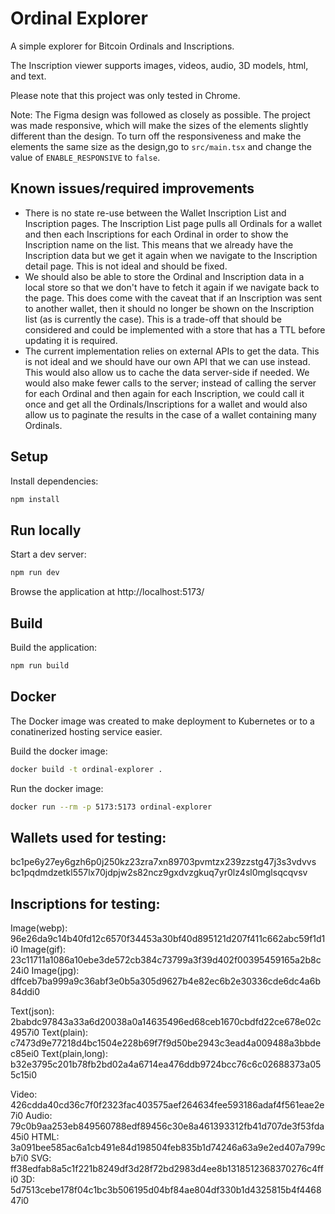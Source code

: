 # Ordinal Explorer

A simple explorer for Bitcoin Ordinals and Inscriptions.

The Inscription viewer supports images, videos, audio, 3D models, html, and text.

Please note that this project was only tested in Chrome.

Note:
The Figma design was followed as closely as possible. The project was made responsive, which will make the sizes of the elements slightly different than the design. To turn off the responsiveness and make the elements the same size as the design,go to `src/main.tsx` and change the value of `ENABLE_RESPONSIVE` to `false`.

## Known issues/required improvements
- There is no state re-use between the Wallet Inscription List and Inscription pages. The Inscription List page pulls all Ordinals for a wallet and then each Inscriptions for each Ordinal in order to show the Inscription name on the list. This means that we already have the Inscription data but we get it again when we navigate to the Inscription detail page. This is not ideal and should be fixed.
- We should also be able to store the Ordinal and Inscription data in a local store so that we don't have to fetch it again if we navigate back to the page. This does come with the caveat that if an Inscription was sent to another wallet, then it should no longer be shown on the Inscription list (as is currently the case). This is a trade-off that should be considered and could be implemented with a store that has a TTL before updating it is required.
- The current implementation relies on external APIs to get the data. This is not ideal and we should have our own API that we can use instead. This would also allow us to cache the data server-side if needed. We would also make fewer calls to the server; instead of calling the server for each Ordinal and then again for each Inscription, we could call it once and get all the Ordinals/Inscriptions for a wallet and would also allow us to paginate the results in the case of a wallet containing many Ordinals.

## Setup

Install dependencies:

```bash
npm install
```

## Run locally

Start a dev server:

```bash
npm run dev
```

Browse the application at http://localhost:5173/

## Build

Build the application:

```bash
npm run build
```

## Docker

The Docker image was created to make deployment to Kubernetes or to a conatinerized hosting service easier.

Build the docker image:

```bash
docker build -t ordinal-explorer .
```

Run the docker image:

```bash
docker run --rm -p 5173:5173 ordinal-explorer
```

## Wallets used for testing:
bc1pe6y27ey6gzh6p0j250kz23zra7xn89703pvmtzx239zzstg47j3s3vdvvs
bc1pqdmdzetkl557lx70jdpjw2s82ncz9gxdvzgkuq7yr0lz4sl0mglsqcqvsv

## Inscriptions for testing:
Image(webp): 96e26da9c14b40fd12c6570f34453a30bf40d895121d207f411c662abc59f1d1i0
Image(gif): 23c11711a1086a10ebe3de572cb384c73799a3f39d402f00395459165a2b8c24i0
Image(jpg): dffceb7ba999a9c36abf3e0b5a305d9627b4e82ec6b2e30336cde6dc4a6b84ddi0

Text(json): 2babdc97843a33a6d20038a0a14635496ed68ceb1670cbdfd22ce678e02c4957i0
Text(plain): c7473d9e77218d4bc1504e228b69f7f9d50be2943c3ead4a009488a3bbdec85ei0
Text(plain,long): b32e3795c201b78fb2bd02a4a6714ea476ddb9724bcc76c6c02688373a055c15i0

Video: 426cdda40cd36c7f0f2323fac403575aef264634fee593186adaf4f561eae2e7i0
Audio: 79c0b9aa253eb849560788edf89456c30e8a461393312fb41d707de3f53fda45i0
HTML: 3a091bee585ac6a1cb491e84d198504feb835b1d74246a63a9e2ed407a799cb7i0
SVG: ff38edfab8a5c1f221b8249df3d28f72bd2983d4ee8b1318512368370276c4ffi0
3D: 5d7513cebe178f04c1bc3b506195d04bf84ae804df330b1d4325815b4f446847i0
